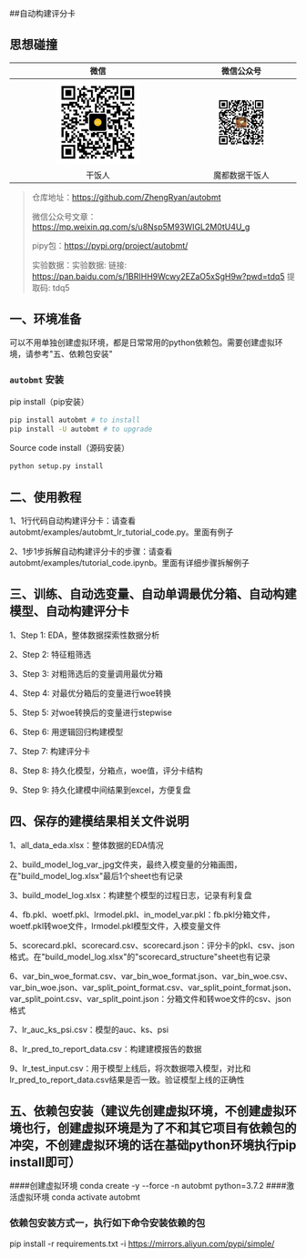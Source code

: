 ##自动构建评分卡

## 思想碰撞

|  微信 |  微信公众号 |
| :---: | :----: |
| <img src="https://github.com/ZhengRyan/autotreemodel/blob/master/images/%E5%B9%B2%E9%A5%AD%E4%BA%BA.png" alt="RyanZheng.png" width="50%" border=0/> | <img src="https://github.com/ZhengRyan/autotreemodel/blob/master/images/%E9%AD%94%E9%83%BD%E6%95%B0%E6%8D%AE%E5%B9%B2%E9%A5%AD%E4%BA%BA.png" alt="魔都数据干饭人.png" width="50%" border=0/> |
|  干饭人  | 魔都数据干饭人 |


> 仓库地址：https://github.com/ZhengRyan/autobmt
> 
> 微信公众号文章：https://mp.weixin.qq.com/s/u8Nsp5M93WIGL2M0tU4U_g
> 
> pipy包：https://pypi.org/project/autobmt/
> 
> 实验数据：实验数据: 链接: https://pan.baidu.com/s/1BRIHH9Wcwy2EZaO5xSgH9w?pwd=tdq5 提取码: tdq5

## 一、环境准备
可以不用单独创建虚拟环境，都是日常常用的python依赖包。需要创建虚拟环境，请参考"五、依赖包安装"

### `autobmt` 安装
pip install（pip安装）

```bash
pip install autobmt # to install
pip install -U autobmt # to upgrade
```

Source code install（源码安装）

```bash
python setup.py install
```

## 二、使用教程
1、1行代码自动构建评分卡：请查看autobmt/examples/autobmt_lr_tutorial_code.py。里面有例子

2、1步1步拆解自动构建评分卡的步骤：请查看autobmt/examples/tutorial_code.ipynb。里面有详细步骤拆解例子

## 三、训练、自动选变量、自动单调最优分箱、自动构建模型、自动构建评分卡
1、Step 1: EDA，整体数据探索性数据分析

2、Step 2: 特征粗筛选

3、Step 3: 对粗筛选后的变量调用最优分箱

4、Step 4: 对最优分箱后的变量进行woe转换

5、Step 5: 对woe转换后的变量进行stepwise

6、Step 6: 用逻辑回归构建模型

7、Step 7: 构建评分卡

8、Step 8: 持久化模型，分箱点，woe值，评分卡结构

9、Step 9: 持久化建模中间结果到excel，方便复盘

## 四、保存的建模结果相关文件说明
1、all_data_eda.xlsx：整体数据的EDA情况

2、build_model_log_var_jpg文件夹，最终入模变量的分箱画图，在"build_model_log.xlsx"最后1个sheet也有记录

3、build_model_log.xlsx：构建整个模型的过程日志，记录有利复盘

4、fb.pkl、woetf.pkl、lrmodel.pkl、in_model_var.pkl：fb.pkl分箱文件，woetf.pkl转woe文件，lrmodel.pkl模型文件，入模变量文件

5、scorecard.pkl、scorecard.csv、scorecard.json：评分卡的pkl、csv、json格式。在"build_model_log.xlsx"的"scorecard_structure"sheet也有记录

6、var_bin_woe_format.csv、var_bin_woe_format.json、var_bin_woe.csv、var_bin_woe.json、var_split_point_format.csv、var_split_point_format.json、var_split_point.csv、var_split_point.json：分箱文件和转woe文件的csv、json格式

7、lr_auc_ks_psi.csv：模型的auc、ks、psi

8、lr_pred_to_report_data.csv：构建建模报告的数据

9、lr_test_input.csv：用于模型上线后，将次数据喂入模型，对比和lr_pred_to_report_data.csv结果是否一致。验证模型上线的正确性

## 五、依赖包安装（建议先创建虚拟环境，不创建虚拟环境也行，创建虚拟环境是为了不和其它项目有依赖包的冲突，不创建虚拟环境的话在基础python环境执行pip install即可）
####创建虚拟环境
conda create -y --force -n autobmt python=3.7.2
####激活虚拟环境
conda activate autobmt

### 依赖包安装方式一，执行如下命令安装依赖的包
pip install -r requirements.txt -i https://mirrors.aliyun.com/pypi/simple/



